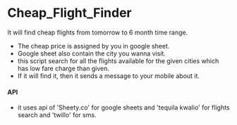 # Cheap_Flight_Finder
It will find cheap flights from tomorrow to 6 month time range.
- The cheap price is assigned by you in google sheet.
- Google sheet also contain the city you wanna visit.
- this script search for all the flights available for the given cities which has low fare charge than given.
- If it will find it, then it sends a message to your mobile about it.

#### API
- it uses api of 'Sheety.co' for google sheets and 'tequila kwalio' for flights search and 'twillo' for sms.
